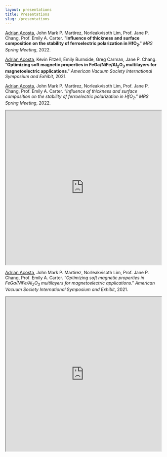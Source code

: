 ```yaml
---
layout: presentations
title: Presentations
slug: /presentations
---
```


<u>Adrian Acosta</u>, John Mark P. Martirez, Norleakvisoth Lim, Prof. Jane P. Chang, Prof. Emily A. Carter. "<b>Influence of thickness and surface 
composition on the stability of ferroelectric polarization in HfO<sub>2</sub></b>." _MRS Spring Meeting_, 2022.

<u>Adrian Acosta</u>, Kevin Fitzell, Emily Burnside, Greg Carman, Jane P. Chang. "<b>Optimizing soft magnetic properties in FeGa/NiFe/Al<sub>2</sub>O<sub>3</sub> multilayers for magnetoelectric applications</b>." _American Vacuum Society International Symposium and Exhibit_, 2021.


<p><u>Adrian Acosta</u>, John Mark P. Martirez, Norleakvisoth Lim, Prof. Jane P. Chang, Prof. Emily A. Carter. “<i>Influence of thickness and surface 
composition on the stability of ferroelectric polarization in HfO<sub>2</sub></i>.” <em>MRS Spring Meeting</em>, 2022.</p>

<iframe src="https://acosta-adrian.github.io/research_presentations/Ferroelectric_HfO2_MRS_Spring_2022.pdf" width="100%" height="500px">
</iframe>

<p><u>Adrian Acosta</u>, John Mark P. Martirez, Norleakvisoth Lim, Prof. Jane P. Chang, Prof. Emily A. Carter. “<i>Optimizing soft magnetic properties in FeGa/NiFe/Al<sub>2</sub>O<sub>3</sub> multilayers for magnetoelectric applications</i>.” <em>American Vacuum Society International Symposium and Exhibit</em>, 2021.</p>

<iframe src="https://acosta-adrian.github.io/research_presentations/Optimization of FeGa-NiFe MLs_AVS_2021.pdf" width="100%" height="500px">
</iframe>
